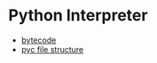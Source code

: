 # Python Interpreter

* [bytecode](https://akaptur.github.io/blog/2013/11/17/introduction-to-the-python-interpreter-3/)
* [pyc file structure](http://nedbatchelder.com/blog/200804/the_structure_of_pyc_files.html)
